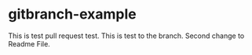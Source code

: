# gitbranch-example
This is  test pull request test.
This is test to the branch.
Second change to Readme File.

